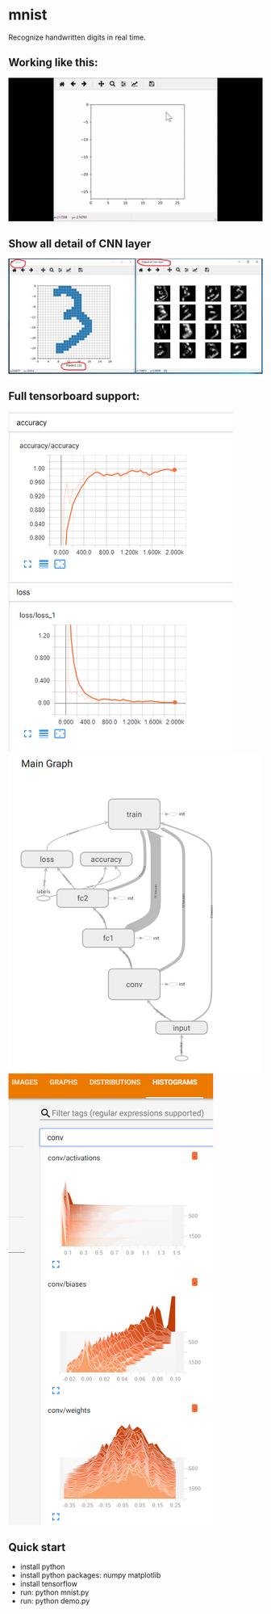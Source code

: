 # mnist
Recognize handwritten digits in real time.

## Working like this:
![Demo](doc/demo.gif)

## Show all detail of CNN layer
![Output](doc/output.png)

## Full tensorboard support:
![scalars](doc/scalars.png)
![graph](doc/graph.png)
![histogram](doc/histogram.png)

## Quick start
- install python
- install python packages: numpy matplotlib
- install tensorflow
- run: python mnist.py
- run: python demo.py
